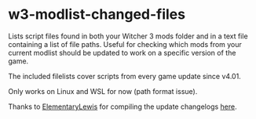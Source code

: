 # w3-modlist-changed-files

Lists script files found in both your Witcher 3 mods folder and in a text file containing a list of file paths. Useful for checking which mods from your current modlist should be updated to work on a specific version of the game.

The included filelists cover scripts from every game update since v4.01.

Only works on Linux and WSL for now (path format issue).

Thanks to [ElementaryLewis](https://github.com/ElementaryLewis) for compiling the update changelogs [here](https://github.com/ElementaryLewis/Witcher-3-Next-Gen-Changelog).
